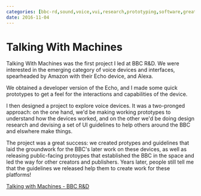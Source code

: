 ```yaml
---
categories: [bbc-rd,sound,voice,vui,research,prototyping,software,greatest-hits] 
date: 2016-11-04
---
```


# Talking With Machines

Talking With Machines was the first project I led at BBC R&D. We were interested in the emerging category of voice devices and interfaces, spearheaded by Amazon with their Echo device, and Alexa.

We obtained a developer version of the Echo, and I made some quick prototypes to get a feel for the interactions and capabilities of the device.

I then designed a project to explore voice devices. It was a two-pronged approach: on the one hand, we'd be making working prototypes to understand how the devices worked, and on the other we'd be doing design research and devising a set of UI guidelines to help others around the BBC and elswhere make things.

The project was a great success: we created protypes and guidelines that laid the groundwork for the BBC's later work on these devices, as well as releasing public-facing protoypes that established the BBC in the space and led the way for other creators and publishers. Years later, people still tell me that the guidelines we released help them to create work for these platforms!

[Talking with Machines - BBC R&D](https://www.bbc.co.uk/rd/projects/talking-with-machines)